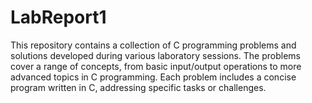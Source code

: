 # LabReport1
This repository contains a collection of C programming problems and solutions developed during various laboratory sessions. The problems cover a range of concepts, from basic input/output operations to more advanced topics in C programming. Each problem includes a concise program written in C, addressing specific tasks or challenges.
